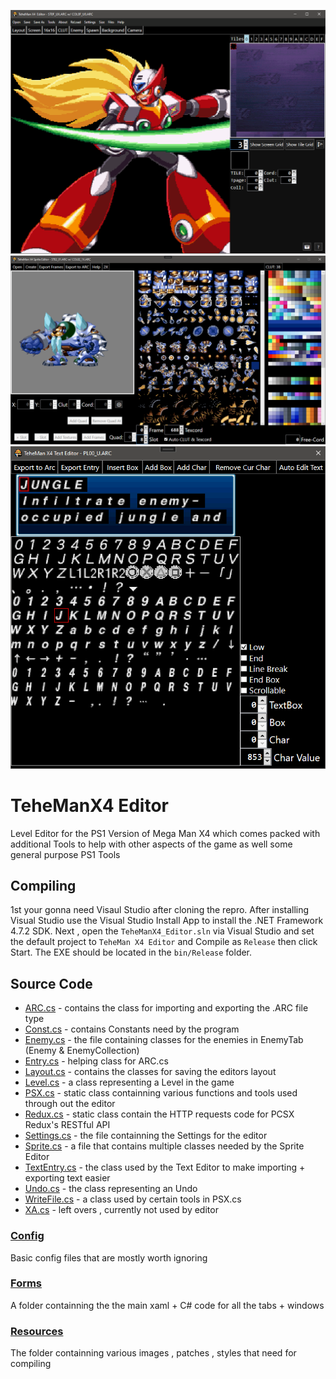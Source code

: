 ![Screen Editor Pic](TeheManX4/Resources/Repro/screenEditor.PNG)
![Sprite Editor Pic](TeheManX4/Resources/Repro/spriteEditor.PNG)
![Text Editor Pic](TeheManX4/Resources/Repro/textEditor.PNG)

# TeheManX4 Editor
Level Editor for the PS1 Version of Mega Man X4 which comes packed 
with additional Tools to help with other aspects of the game as well some general purpose PS1 Tools

## Compiling
1st your gonna need Visaul Studio after cloning the repro. After installing Visual Studio use the Visual Studio Install App
to install the .NET Framework 4.7.2 SDK. Next , open the `TeheManX4_Editor.sln` via Visual Studio and set the default project to
`TeheMan X4 Editor` and Compile as `Release` then click Start. The EXE should be located in the `bin/Release` folder.

## Source Code
* [ARC.cs](TeheManX4/ARC.cs) - contains the class for importing and exporting the .ARC file type
* [Const.cs](TeheManX4/Const.cs) - contains Constants need by the program
* [Enemy.cs](TeheManX4/Enemy.cs) - the file containing classes for the enemies in EnemyTab (Enemy & EnemyCollection)
* [Entry.cs](TeheManX4/Entry.cs) - helping class for ARC.cs
* [Layout.cs](TeheManX4/Layout.cs) - contains the classes for saving the editors layout
* [Level.cs](TeheManX4/Level.cs) - a class representing a Level in the game
* [PSX.cs](TeheManX4/PSX.cs) - static class containning various functions and tools used through out the editor
* [Redux.cs](TeheManX4/Redux.cs) - static class contain the HTTP requests code for PCSX Redux's RESTful API
* [Settings.cs](TeheManX4/Settings.cs) - the file containning the Settings for the editor
* [Sprite.cs](TeheManX4/Sprite.cs) - a file that contains multiple classes needed by the Sprite Editor
* [TextEntry.cs](TeheManX4/TextEntry.cs) - the class used by the Text Editor to make importing + exporting text easier
* [Undo.cs](TeheManX4/Undo.cs) - the class representing an Undo
* [WriteFile.cs](TeheManX4/WriteFile.cs) - a class used by certain tools in PSX.cs
* [XA.cs](TeheManX4/XA.cs) - left overs , currently not used by editor

### [Config](TeheManX4/Config)
Basic config files that are mostly worth ignoring

### [Forms](TeheManX4/Forms)
A folder containning the the main xaml + C# code for all the tabs + windows

### [Resources](TeheManX4/Resources)
The folder containning various images , patches , styles that need for compiling